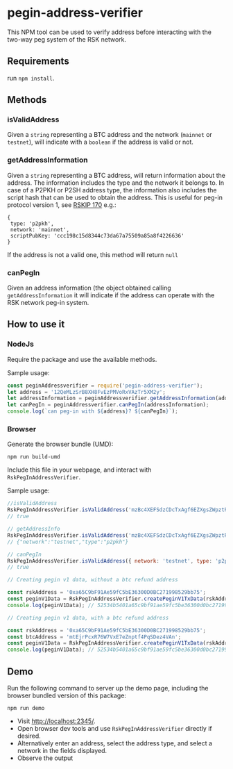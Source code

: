 # pegin-address-verifier

This NPM tool can be used to verify address before interacting with the two-way peg system of the RSK network.

## Requirements

run `npm install`.

## Methods

### isValidAddress
Given a `string` representing a BTC address and the network (`mainnet` or `testnet`), will indicate with a `boolean` if the address is valid or not.

### getAddressInformation
Given a `string` representing a BTC address, will return information about the address. The information includes the type and the network it belongs to. In case of a P2PKH or P2SH address type, the information also includes the script hash that can be used to obtain the address. This is useful for peg-in protocol version 1, see [RSKIP 170](https://github.com/rsksmart/RSKIPs/blob/master/IPs/RSKIP170.md) e.g.:
```
{
 type: 'p2pkh',
 network: 'mainnet',
 scriptPubKey: 'ccc198c15d8344c73da67a75509a85a8f4226636'
}
```
If the address is not a valid one, this method will return `null`
### canPegIn
Given an address information (the object obtained calling `getAddressInformation` it will indicate if the address can operate with the RSK network peg-in system.

## How to use it

### NodeJs

Require the package and use the available methods.

Sample usage:

```javascript
const peginAddressverifier = require('pegin-address-verifier');
let address = '12QeMLzSrB8XH8FvEzPMVoRxVAzTr5XM2y';
let addressInformation = peginAddressverifier.getAddressInformation(address);
let canPegIn = peginAddressverifier.canPegIn(addressInformation);
console.log(`can peg-in with ${address}? ${canPegIn}`);
```

### Browser

Generate the browser bundle (UMD):

```shell
npm run build-umd
```

Include this file in your webpage, and interact with `RskPegInAddressVerifier`.

Sample usage:

```javascript
//isValidAddress
RskPegInAddressVerifier.isValidAddress('mzBc4XEFSdzCDcTxAgf6EZXgsZWpztRhef', 'testnet');
// true

// getAddressInfo
RskPegInAddressVerifier.isValidAddress('mzBc4XEFSdzCDcTxAgf6EZXgsZWpztRhef');
// {"network":"testnet","type":"p2pkh"}

// canPegIn
RskPegInAddressVerifier.isValidAddress({ network: 'testnet', type: 'p2pkh' });
// true

// Creating pegin v1 data, without a btc refund address

const rskAddress = '0xa65C9bF91Ae59fC5bE36300D0BC271998529bb75';
const peginV1Data = RskPegInAddressVerifier.createPeginV1TxData(rskAddress);
console.log(peginV1Data); // 52534b5401a65c9bf91ae59fc5be36300d0bc271998529bb75

// Creating pegin v1 data, with a btc refund address

const rskAddress = '0xa65C9bF91Ae59fC5bE36300D0BC271998529bb75';
const btcAddress = 'mtEjrPcxR76W7VxE7eZnptf4PqSDez4VAn';
const peginV1Data = RskPegInAddressVerifier.createPeginV1TxData(rskAddress, btcAddress);
console.log(peginV1Data); // 52534b5401a65c9bf91ae59fc5be36300d0bc271998529bb75018b8897e5cf38053a49aa841d6c8864a7d92cdc2b

```

## Demo

Run the following command to server up the demo page,
including the browser bundled version of this package:

```shell
npm run demo
```

- Visit [http://localhost:2345/](http://localhost:2345/).
- Open browser dev tools and use `RskPegInAddressVerifier` directly if desired.
- Alternatively enter an address, select the address type, and select a network in the fields displayed.
- Observe the output
